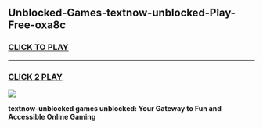 
## Unblocked-Games-textnow-unblocked-Play-Free-oxa8c
<h3>
<a href="https://premium76.site?title=textnow-unblocked&ref=20M">CLICK TO PLAY</a></h3>
<hr>

<h3>
<a href="https://premium76.site?title=textnow-unblocked&ref=20M">CLICK 2 PLAY</a>
  
</h3>

<a href="https://premium76.site?title=textnow-unblocked&ref=19M"><img src="https://clearcache.store/games.png"></a>


**textnow-unblocked games unblocked: Your Gateway to Fun and Accessible Online Gaming**
